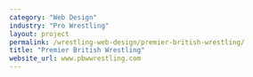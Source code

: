 ```yaml
---
category: "Web Design"
industry: "Pro Wrestling"
layout: project
permalink: /wrestling-web-design/premier-british-wrestling/
title: "Premier British Wrestling"
website_url: www.pbwwrestling.com
---
```

